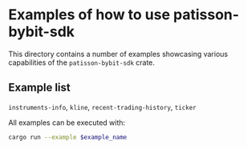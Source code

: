 # Examples of how to use patisson-bybit-sdk

This directory contains a number of examples showcasing various capabilities of the `patisson-bybit-sdk` crate.

## Example list

`instruments-info`, `kline`, `recent-trading-history`, `ticker`

All examples can be executed with:

```sh
cargo run --example $example_name
```
